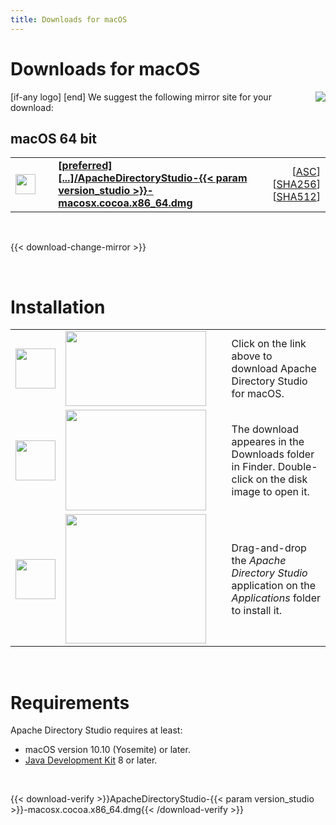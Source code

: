 ```yaml
---
title: Downloads for macOS
---
```


# Downloads for macOS

<p>
    [if-any logo]
    <a href="[link]"><img align="right" src="[logo]" border="0" /></a>
    [end]
    We suggest the following mirror site for your download:
</p>

## macOS 64 bit

<p>
    <div class="download">
        <table width="100%" class="noBorder">
            <tr>
                <td>
                    <a href="[preferred]directory/studio/{{< param version_studio >}}/ApacheDirectoryStudio-{{< param version_studio >}}-macosx.cocoa.x86_64.dmg">
                        <img src="/images/download.png" width="32" height="32" border="0"/>
                    </a>
                </td>
                <td>&nbsp;</td>
                <td>
                    <a href="[preferred]directory/studio/{{< param version_studio >}}/ApacheDirectoryStudio-{{< param version_studio >}}-macosx.cocoa.x86_64.dmg">
                        <strong>
                            [preferred]&#91;...&#93;/ApacheDirectoryStudio-{{< param version_studio >}}-macosx.cocoa.x86_64.dmg
                        </strong>
                    </a>
                </td>
                <td align="right">
                    [<a href="https://downloads.apache.org/directory/studio/{{< param version_studio >}}/ApacheDirectoryStudio-{{< param version_studio >}}-macosx.cocoa.x86_64.dmg.asc">ASC</a>]
                    [<a href="https://downloads.apache.org/directory/studio/{{< param version_studio >}}/ApacheDirectoryStudio-{{< param version_studio >}}-macosx.cocoa.x86_64.dmg.sha256">SHA256</a>]
                    [<a href="https://downloads.apache.org/directory/studio/{{< param version_studio >}}/ApacheDirectoryStudio-{{< param version_studio >}}-macosx.cocoa.x86_64.dmg.sha512">SHA512</a>]
                </td>
            </tr>
        </table>
    </div>
</p>

<p>&nbsp;</p>

{{< download-change-mirror >}}

<p>&nbsp;</p>

# Installation
                    
<p>
    <table class="noBorder">
        <tr>
            <td width="64" height="64"><img src="/images/figure_1.gif" width="64" height="64"/></td>
            <td><img src="images/installation_macosx_1.jpg" width="225" height="120"/></td>
            <td>&nbsp;&nbsp;</td>
            <td>Click on the link above to download Apache Directory Studio for macOS.</td>
        </tr>
        <tr>
            <td width="64" height="64"><img src="/images/figure_2.gif" width="64" height="64"/></td>
            <td><img src="images/installation_macosx_2.jpg" width="225" height="161"/></td>
            <td>&nbsp;&nbsp;</td>
            <td>The download appeares in the Downloads folder in Finder. Double-click on the disk image to open it.</td>
        </tr>
        <tr>
            <td width="64" height="64"><img src="/images/figure_3.gif" width="64" height="64"/></td>
            <td><img src="images/installation_macosx_3.jpg" width="225" height="207"/></td>
            <td>&nbsp;&nbsp;</td>
            <td>Drag-and-drop the <em>Apache Directory Studio</em> application on the <em>Applications</em> folder to install it.</td>
        </tr>
    </table>
</p>

<p>&nbsp;</p>

# Requirements

Apache Directory Studio requires at least:

* macOS version 10.10 (Yosemite) or later.
* [Java Development Kit](http://jdk.java.net/) 8 or later.

<p>&nbsp;</p>

{{< download-verify >}}ApacheDirectoryStudio-{{< param version_studio >}}-macosx.cocoa.x86_64.dmg{{< /download-verify >}}
